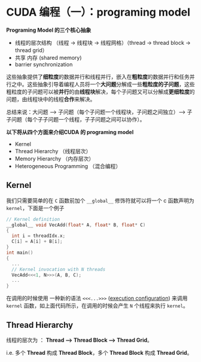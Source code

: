 # CUDA 编程（一）：programing model

**Programing Model 的三个核心抽象**

* 线程的层次结构 （线程 -> 线程块 -> 线程网格）（thread -> thread block -> thread grid）
* 共享 内存 (shared memory)
* barrier synchronization

这些抽象提供了**细粒度**的数据并行和线程并行，嵌入在**粗粒度**的数据并行和任务并行之中。这些抽象引导着编程人员将一个**大问题**分解成一些**粗粒度的子问题**，这些粗粒度的子问题可以被**并行**的由**线程块**解决，每个子问题又可以分解成**更细粒度**的问题，由线程块中的线程**合作**来解决。

总结来说：大问题 --> 子问题（每个子问题一个线程块，子问题之间独立）--> 子子问题（每个子子问题一个线程，子子问题之间可以协作）。



**以下将从四个方面来介绍CUDA 的 programing model**

* Kernel
* Thread Hierarchy （线程层次）
* Memory Hierarchy （内存层次）
* Heterogeneous Programming （混合编程）



## Kernel

我们只需要简单的在 `C` 函数前加个 `__global__` 修饰符就可以将一个 c 函数声明为 `kernel`，下面是一个例子

```c++
// Kernel definition 
__global__ void VecAdd(float* A, float* B, float* C) 
{ 
  int i = threadIdx.x; 
  C[i] = A[i] + B[i]; 
} 
int main() 
{ 
  ... 
  // Kernel invocation with N threads 
  VecAdd<<<1, N>>>(A, B, C); 
  ... 
}
```

在调用的时候使用 一种新的语法 `<<<...>>>` ([execution configuration](http://docs.nvidia.com/cuda/cuda-c-programming-guide/index.html#c-language-extensions)) 来调用 `kernel` 函数，如上面代码所示，在调用的时候会产生 `N` 个线程来执行 `kernel`。



## Thread Hierarchy

线程的层次为 ： **Thread --> Thread Block -->  Thread Grid**。

 i.e. 多个 **Thread** 构成 **Thread Block**，多个 **Thread Block** 构成 **Thread Grid**。











